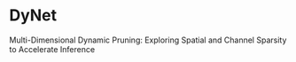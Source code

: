 # DyNet
Multi-Dimensional Dynamic Pruning: Exploring Spatial and Channel Sparsity to Accelerate Inference
